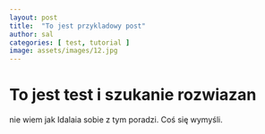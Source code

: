 ```yaml
---
layout: post
title:  "To jest przykladowy post"
author: sal
categories: [ test, tutorial ]
image: assets/images/12.jpg
---
```


# To jest test i szukanie rozwiazan

nie wiem jak Idalaia sobie z tym poradzi. Coś się wymyśli.
